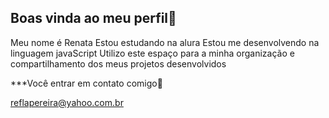 ## Boas vinda ao meu perfil💙 

Meu nome é Renata
Estou estudando na alura
Estou me desenvolvendo na linguagem javaScript
Utilizo este espaço para a minha organização e compartilhamento dos meus projetos desenvolvidos

***Você entrar em contato comigo📧

reflapereira@yahoo.com.br
